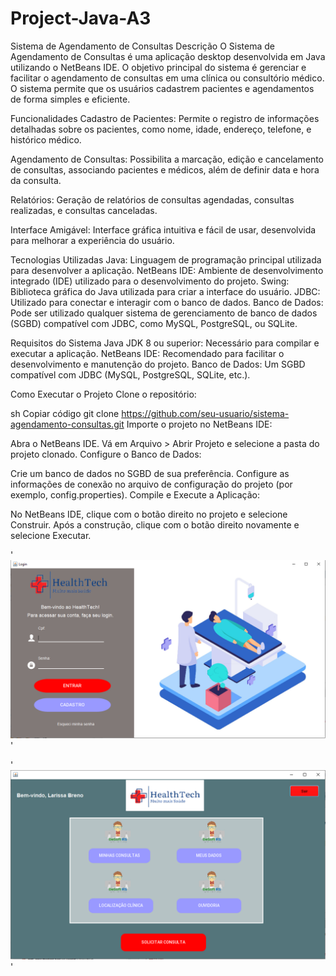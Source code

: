 # Project-Java-A3
Sistema de Agendamento de Consultas
Descrição
O Sistema de Agendamento de Consultas é uma aplicação desktop desenvolvida em Java utilizando o NetBeans IDE. O objetivo principal do sistema é gerenciar e facilitar o agendamento de consultas em uma clínica ou consultório médico. O sistema permite que os usuários cadastrem pacientes e agendamentos de forma simples e eficiente.

Funcionalidades
Cadastro de Pacientes: Permite o registro de informações detalhadas sobre os pacientes, como nome, idade, endereço, telefone, e histórico médico.

Agendamento de Consultas: Possibilita a marcação, edição e cancelamento de consultas, associando pacientes e médicos, além de definir data e hora da consulta.

Relatórios: Geração de relatórios de consultas agendadas, consultas realizadas, e consultas canceladas.

Interface Amigável: Interface gráfica intuitiva e fácil de usar, desenvolvida para melhorar a experiência do usuário.

Tecnologias Utilizadas
Java: Linguagem de programação principal utilizada para desenvolver a aplicação.
NetBeans IDE: Ambiente de desenvolvimento integrado (IDE) utilizado para o desenvolvimento do projeto.
Swing: Biblioteca gráfica do Java utilizada para criar a interface do usuário.
JDBC: Utilizado para conectar e interagir com o banco de dados.
Banco de Dados: Pode ser utilizado qualquer sistema de gerenciamento de banco de dados (SGBD) compatível com JDBC, como MySQL, PostgreSQL, ou SQLite.

Requisitos do Sistema
Java JDK 8 ou superior: Necessário para compilar e executar a aplicação.
NetBeans IDE: Recomendado para facilitar o desenvolvimento e manutenção do projeto.
Banco de Dados: Um SGBD compatível com JDBC (MySQL, PostgreSQL, SQLite, etc.).

Como Executar o Projeto
Clone o repositório:

sh
Copiar código
git clone https://github.com/seu-usuario/sistema-agendamento-consultas.git
Importe o projeto no NetBeans IDE:

Abra o NetBeans IDE.
Vá em Arquivo > Abrir Projeto e selecione a pasta do projeto clonado.
Configure o Banco de Dados:

Crie um banco de dados no SGBD de sua preferência.
Configure as informações de conexão no arquivo de configuração do projeto (por exemplo, config.properties).
Compile e Execute a Aplicação:

No NetBeans IDE, clique com o botão direito no projeto e selecione Construir.
Após a construção, clique com o botão direito novamente e selecione Executar.

'![tela login](img/teladelogin.png)'


'![tela menu](img/tela1.png)'


